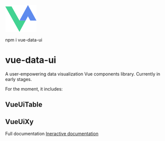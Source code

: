 ![Screenshot](public/logo.png)

npm i vue-data-ui

# vue-data-ui

A user-empowering data visualization Vue components library.
Currently in early stages.

For the moment, it includes:

## VueUiTable
## VueUiXy

Full documentation
[Ineractive documentation](https://vue-data-ui.graphieros.com/)
